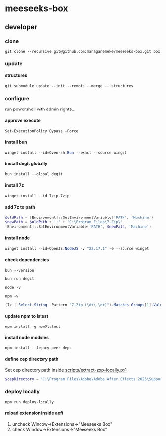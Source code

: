 # meeseeks-box

## developer

### clone

```shell
git clone --recursive git@github.com:managanemeke/meeseeks-box.git box
```

### update

#### structures

```shell
git submodule update --init --remote --merge -- structures
```

### configure

run powershell with admin rights...

#### approve execute

```shell
Set-ExecutionPolicy Bypass -Force
```

#### install bun

```powershell
winget install --id=Oven-sh.Bun --exact --source winget
```

#### install degit globally

```powershell
bun install --global degit
```

#### install 7z

```powershell
winget install --id 7zip.7zip
```

#### add 7z to path

```powershell
$oldPath = [Environment]::GetEnvironmentVariable('PATH', 'Machine')
$newPath = $oldPath + ';' + 'C:\Program Files\7-Zip\'
[Environment]::SetEnvironmentVariable('PATH', $newPath, 'Machine')
```

#### install node

```powershell
winget install --id=OpenJS.NodeJS -v "22.17.1" -e --source winget
```

#### check dependencies

```shell
bun --version
```

```shell
bun run degit
```

```shell
node -v
```

```shell
npm -v
```

```powershell
(7z | Select-String -Pattern "7-Zip (\d+\.\d+)").Matches.Groups[1].Value
```

#### update npm to latest

```shell
npm install -g npm@latest
```

#### install node modules

```shell
npm install --legacy-peer-deps
```

#### define cep directory path

Set cep directory path inside [scripts/extract-zxp-locally.ps1](scripts/extract-zxp-locally.ps1)

```powershell
$cepDirectory = "C:\Program Files\Adobe\Adobe After Effects 2025\Support Files\Plug-ins\CEP"
```

### deploy locally

```shell
npm run deploy-locally
```

#### reload extension inside aeft

1. uncheck Window->Extensions->"Meeseeks Box"
2. check Window->Extensions->"Meeseeks Box"
